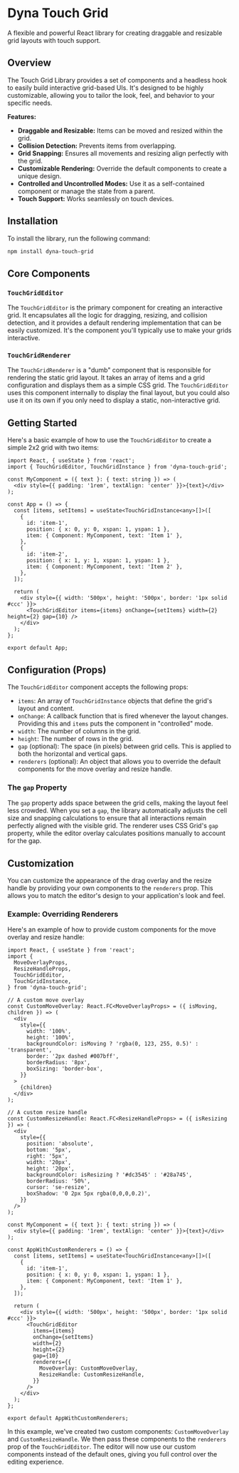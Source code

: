# Dyna Touch Grid

A flexible and powerful React library for creating draggable and resizable grid layouts with touch support.

## Overview

The Touch Grid Library provides a set of components and a headless hook to easily build interactive grid-based UIs. It's designed to be highly customizable, allowing you to tailor the look, feel, and behavior to your specific needs.

**Features:**

- **Draggable and Resizable:** Items can be moved and resized within the grid.
- **Collision Detection:** Prevents items from overlapping.
- **Grid Snapping:** Ensures all movements and resizing align perfectly with the grid.
- **Customizable Rendering:** Override the default components to create a unique design.
- **Controlled and Uncontrolled Modes:** Use it as a self-contained component or manage the state from a parent.
- **Touch Support:** Works seamlessly on touch devices.

## Installation

To install the library, run the following command:

```bash
npm install dyna-touch-grid
```

## Core Components

### `TouchGridEditor`

The `TouchGridEditor` is the primary component for creating an interactive grid. It encapsulates all the logic for dragging, resizing, and collision detection, and it provides a default rendering implementation that can be easily customized. It's the component you'll typically use to make your grids interactive.

### `TouchGridRenderer`

The `TouchGridRenderer` is a "dumb" component that is responsible for rendering the static grid layout. It takes an array of items and a grid configuration and displays them as a simple CSS grid. The `TouchGridEditor` uses this component internally to display the final layout, but you could also use it on its own if you only need to display a static, non-interactive grid.

## Getting Started

Here's a basic example of how to use the `TouchGridEditor` to create a simple 2x2 grid with two items:

```tsx
import React, { useState } from 'react';
import { TouchGridEditor, TouchGridInstance } from 'dyna-touch-grid';

const MyComponent = ({ text }: { text: string }) => (
  <div style={{ padding: '1rem', textAlign: 'center' }}>{text}</div>
);

const App = () => {
  const [items, setItems] = useState<TouchGridInstance<any>[]>([
    {
      id: 'item-1',
      position: { x: 0, y: 0, xspan: 1, yspan: 1 },
      item: { Component: MyComponent, text: 'Item 1' },
    },
    {
      id: 'item-2',
      position: { x: 1, y: 1, xspan: 1, yspan: 1 },
      item: { Component: MyComponent, text: 'Item 2' },
    },
  ]);

  return (
    <div style={{ width: '500px', height: '500px', border: '1px solid #ccc' }}>
      <TouchGridEditor items={items} onChange={setItems} width={2} height={2} gap={10} />
    </div>
  );
};

export default App;
```

## Configuration (Props)

The `TouchGridEditor` component accepts the following props:

- `items`: An array of `TouchGridInstance` objects that define the grid's layout and content.
- `onChange`: A callback function that is fired whenever the layout changes. Providing this and `items` puts the component in "controlled" mode.
- `width`: The number of columns in the grid.
- `height`: The number of rows in the grid.
- `gap` (optional): The space (in pixels) between grid cells. This is applied to both the horizontal and vertical gaps.
- `renderers` (optional): An object that allows you to override the default components for the move overlay and resize handle.

### The `gap` Property

The `gap` property adds space between the grid cells, making the layout feel less crowded. When you set a `gap`, the library automatically adjusts the cell size and snapping calculations to ensure that all interactions remain perfectly aligned with the visible grid. The renderer uses CSS Grid's `gap` property, while the editor overlay calculates positions manually to account for the gap.

## Customization

You can customize the appearance of the drag overlay and the resize handle by providing your own components to the `renderers` prop. This allows you to match the editor's design to your application's look and feel.

### Example: Overriding Renderers

Here's an example of how to provide custom components for the move overlay and resize handle:

```tsx
import React, { useState } from 'react';
import {
  MoveOverlayProps,
  ResizeHandleProps,
  TouchGridEditor,
  TouchGridInstance,
} from 'dyna-touch-grid';

// A custom move overlay
const CustomMoveOverlay: React.FC<MoveOverlayProps> = ({ isMoving, children }) => (
  <div
    style={{
      width: '100%',
      height: '100%',
      backgroundColor: isMoving ? 'rgba(0, 123, 255, 0.5)' : 'transparent',
      border: '2px dashed #007bff',
      borderRadius: '8px',
      boxSizing: 'border-box',
    }}
  >
    {children}
  </div>
);

// A custom resize handle
const CustomResizeHandle: React.FC<ResizeHandleProps> = ({ isResizing }) => (
  <div
    style={{
      position: 'absolute',
      bottom: '5px',
      right: '5px',
      width: '20px',
      height: '20px',
      backgroundColor: isResizing ? '#dc3545' : '#28a745',
      borderRadius: '50%',
      cursor: 'se-resize',
      boxShadow: '0 2px 5px rgba(0,0,0,0.2)',
    }}
  />
);

const MyComponent = ({ text }: { text: string }) => (
  <div style={{ padding: '1rem', textAlign: 'center' }}>{text}</div>
);

const AppWithCustomRenderers = () => {
  const [items, setItems] = useState<TouchGridInstance<any>[]>([
    {
      id: 'item-1',
      position: { x: 0, y: 0, xspan: 1, yspan: 1 },
      item: { Component: MyComponent, text: 'Item 1' },
    },
  ]);

  return (
    <div style={{ width: '500px', height: '500px', border: '1px solid #ccc' }}>
      <TouchGridEditor
        items={items}
        onChange={setItems}
        width={2}
        height={2}
        gap={10}
        renderers={{
          MoveOverlay: CustomMoveOverlay,
          ResizeHandle: CustomResizeHandle,
        }}
      />
    </div>
  );
};

export default AppWithCustomRenderers;
```

In this example, we've created two custom components: `CustomMoveOverlay` and `CustomResizeHandle`. We then pass these components to the `renderers` prop of the `TouchGridEditor`. The editor will now use our custom components instead of the default ones, giving you full control over the editing experience.
